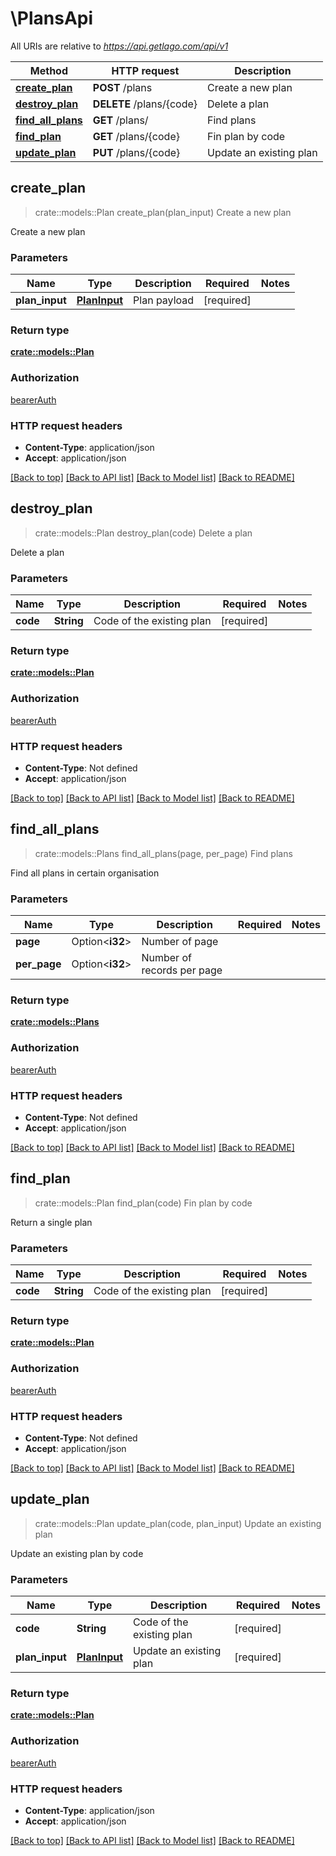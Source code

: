 # \PlansApi

All URIs are relative to *https://api.getlago.com/api/v1*

Method | HTTP request | Description
------------- | ------------- | -------------
[**create_plan**](PlansApi.md#create_plan) | **POST** /plans | Create a new plan
[**destroy_plan**](PlansApi.md#destroy_plan) | **DELETE** /plans/{code} | Delete a plan
[**find_all_plans**](PlansApi.md#find_all_plans) | **GET** /plans/ | Find plans
[**find_plan**](PlansApi.md#find_plan) | **GET** /plans/{code} | Fin plan by code
[**update_plan**](PlansApi.md#update_plan) | **PUT** /plans/{code} | Update an existing plan



## create_plan

> crate::models::Plan create_plan(plan_input)
Create a new plan

Create a new plan

### Parameters


Name | Type | Description  | Required | Notes
------------- | ------------- | ------------- | ------------- | -------------
**plan_input** | [**PlanInput**](PlanInput.md) | Plan payload | [required] |

### Return type

[**crate::models::Plan**](Plan.md)

### Authorization

[bearerAuth](../README.md#bearerAuth)

### HTTP request headers

- **Content-Type**: application/json
- **Accept**: application/json

[[Back to top]](#) [[Back to API list]](../README.md#documentation-for-api-endpoints) [[Back to Model list]](../README.md#documentation-for-models) [[Back to README]](../README.md)


## destroy_plan

> crate::models::Plan destroy_plan(code)
Delete a plan

Delete a plan

### Parameters


Name | Type | Description  | Required | Notes
------------- | ------------- | ------------- | ------------- | -------------
**code** | **String** | Code of the existing plan | [required] |

### Return type

[**crate::models::Plan**](Plan.md)

### Authorization

[bearerAuth](../README.md#bearerAuth)

### HTTP request headers

- **Content-Type**: Not defined
- **Accept**: application/json

[[Back to top]](#) [[Back to API list]](../README.md#documentation-for-api-endpoints) [[Back to Model list]](../README.md#documentation-for-models) [[Back to README]](../README.md)


## find_all_plans

> crate::models::Plans find_all_plans(page, per_page)
Find plans

Find all plans in certain organisation

### Parameters


Name | Type | Description  | Required | Notes
------------- | ------------- | ------------- | ------------- | -------------
**page** | Option<**i32**> | Number of page |  |
**per_page** | Option<**i32**> | Number of records per page |  |

### Return type

[**crate::models::Plans**](Plans.md)

### Authorization

[bearerAuth](../README.md#bearerAuth)

### HTTP request headers

- **Content-Type**: Not defined
- **Accept**: application/json

[[Back to top]](#) [[Back to API list]](../README.md#documentation-for-api-endpoints) [[Back to Model list]](../README.md#documentation-for-models) [[Back to README]](../README.md)


## find_plan

> crate::models::Plan find_plan(code)
Fin plan by code

Return a single plan

### Parameters


Name | Type | Description  | Required | Notes
------------- | ------------- | ------------- | ------------- | -------------
**code** | **String** | Code of the existing plan | [required] |

### Return type

[**crate::models::Plan**](Plan.md)

### Authorization

[bearerAuth](../README.md#bearerAuth)

### HTTP request headers

- **Content-Type**: Not defined
- **Accept**: application/json

[[Back to top]](#) [[Back to API list]](../README.md#documentation-for-api-endpoints) [[Back to Model list]](../README.md#documentation-for-models) [[Back to README]](../README.md)


## update_plan

> crate::models::Plan update_plan(code, plan_input)
Update an existing plan

Update an existing plan by code

### Parameters


Name | Type | Description  | Required | Notes
------------- | ------------- | ------------- | ------------- | -------------
**code** | **String** | Code of the existing plan | [required] |
**plan_input** | [**PlanInput**](PlanInput.md) | Update an existing plan | [required] |

### Return type

[**crate::models::Plan**](Plan.md)

### Authorization

[bearerAuth](../README.md#bearerAuth)

### HTTP request headers

- **Content-Type**: application/json
- **Accept**: application/json

[[Back to top]](#) [[Back to API list]](../README.md#documentation-for-api-endpoints) [[Back to Model list]](../README.md#documentation-for-models) [[Back to README]](../README.md)

